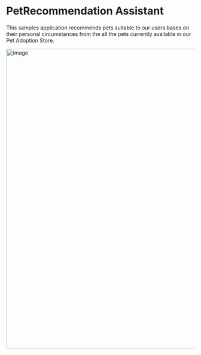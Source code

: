 # PetRecommendation Assistant

This samples application recommends pets suitable to our users bases on their personal circumstances from the all the pets currently available in our Pet Adoption Store.

<img width="800" alt="image" src="https://github.com/livingmaybe/PetRecommender/PetRecommender_1.png">



